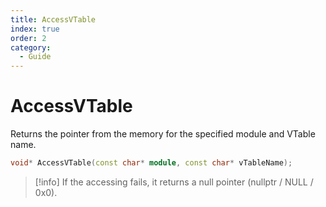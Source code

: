 ```yaml
---
title: AccessVTable
index: true
order: 2
category:
  - Guide
---
```


# AccessVTable

Returns the pointer from the memory for the specified module and VTable name.

```cpp
void* AccessVTable(const char* module, const char* vTableName);
```

> [!info]
> If the accessing fails, it returns a null pointer (nullptr / NULL / 0x0).